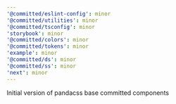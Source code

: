 ```yaml
---
'@committed/eslint-config': minor
'@committed/utilities': minor
'@committed/tsconfig': minor
'storybook': minor
'@committed/colors': minor
'@committed/tokens': minor
'example': minor
'@committed/ds': minor
'@committed/ss': minor
'next': minor
---
```


Initial version of pandacss base committed components
